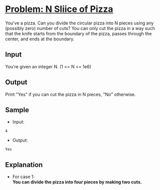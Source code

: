 # [Problem: N Sliice of Pizza](https://my.newtonschool.co/playground/code/7hq05ittqaln)

You've a pizza. Can you divide the circular pizza into N pieces using any (possibly zero) number of cuts? You can only cut the pizza in a way such that the knife starts from the boundary of the pizza, passes through the center, and ends at the boundary.

## Input

You're given an integer N. (1 <= N <= 1e6)

## Output

Print "Yes" if you can cut the pizza in N pieces, "No" otherwise.

## Sample

- Input:
```
4
```

- Output:
```
Yes
```

## Explanation

- For case 1: <br> **You can divide the pizza into four pieces by making two cuts.**
